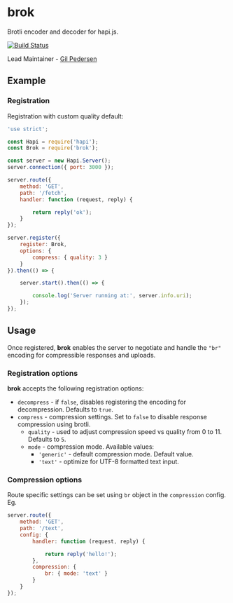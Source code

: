# brok

Brotli encoder and decoder for hapi.js.

[![Build Status](https://travis-ci.org/kanongil/brok.svg?branch=master)](https://travis-ci.org/kanongil/brok)

Lead Maintainer - [Gil Pedersen](https://github.com/kanongil)

## Example

### Registration

Registration with custom quality default:

```js
'use strict';

const Hapi = require('hapi');
const Brok = require('brok');

const server = new Hapi.Server();
server.connection({ port: 3000 });

server.route({
    method: 'GET',
    path: '/fetch',
    handler: function (request, reply) {

        return reply('ok');
    }
});

server.register({
    register: Brok,
    options: {
        compress: { quality: 3 }
    }
}).then(() => {

    server.start().then(() => {

        console.log('Server running at:', server.info.uri);
    });
});
```

## Usage

Once registered, **brok** enables the server to negotiate and handle the `"br"` encoding for
compressible responses and uploads.

### Registration options

**brok** accepts the following registration options:

  - `decompress` - if `false`, disables registering the encoding for decompression.
    Defaults to `true`.
  - `compress` - compression settings.
    Set to `false` to disable response compression using brotli.
      - `quality` - used to adjust compression speed vs quality from 0 to 11.
        Defaults to `5`.
      - `mode` - compression mode.
        Available values:
        - `'generic'` - default compression mode. Default value.
        - `'text'` - optimize for UTF-8 formatted text input.

### Compression options

Route specific settings can be set using `br` object in the `compression` config. Eg.

```js
server.route({
    method: 'GET',
    path: '/text',
    config: {
        handler: function (request, reply) {

            return reply('hello!');
        },
        compression: {
            br: { mode: 'text' }
        }
    }
});
```
